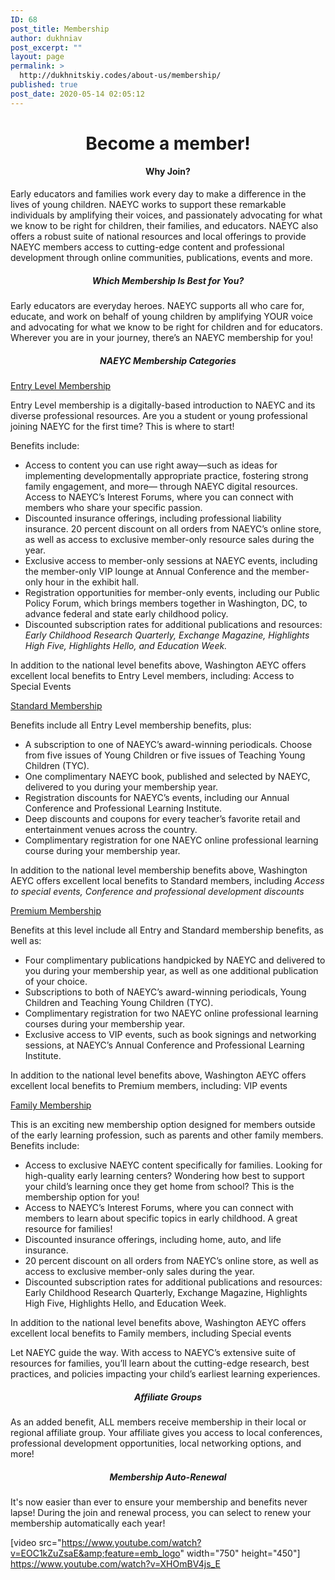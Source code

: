 ```yaml
---
ID: 68
post_title: Membership
author: dukhniav
post_excerpt: ""
layout: page
permalink: >
  http://dukhnitskiy.codes/about-us/membership/
published: true
post_date: 2020-05-14 02:05:12
---
```

<h1 style="text-align: center;">Become a member!</h1>
<h4 style="text-align: center;">Why Join?</h4>
Early educators and families work every day to make a difference in the lives of young children. NAEYC works to support these remarkable individuals by amplifying their voices, and passionately advocating for what we know to be right for children, their families, and educators. NAEYC also offers a robust suite of national resources and local offerings to provide NAEYC members access to cutting-edge content and professional development through online communities, publications, events and more.
<h5 style="text-align: center;">Which Membership Is Best for You?</h5>
Early educators are everyday heroes. NAEYC supports all who care for, educate, and work on behalf of young children by amplifying YOUR voice and advocating for what we know to be right for children and for educators. Wherever you are in your journey, there’s an NAEYC membership for you!
<h5 style="text-align: center;">NAEYC Membership Categories</h5>
<a href="">Entry Level Membership</a>

Entry Level membership is a digitally-based introduction to NAEYC and its diverse professional resources. Are you a student or young professional joining NAEYC for the first time? This is where to start!

Benefits include:
<ul>
 	<li>Access to content you can use right away—such as ideas for implementing developmentally appropriate practice, fostering strong family engagement, and more— through NAEYC digital resources.
Access to NAEYC’s Interest Forums, where you can connect with members who share your specific passion.</li>
 	<li>Discounted insurance offerings, including professional liability insurance.
20 percent discount on all orders from NAEYC’s online store, as well as access to exclusive member-only resource sales during the year.</li>
 	<li>Exclusive access to member-only sessions at NAEYC events, including the member-only VIP lounge at Annual Conference and the member-only hour in the exhibit hall.</li>
 	<li>Registration opportunities for member-only events, including our Public Policy Forum, which brings members together in Washington, DC, to advance federal and state early childhood policy.</li>
 	<li>Discounted subscription rates for additional publications and resources: <em>Early Childhood Research Quarterly, Exchange Magazine, Highlights High Five, Highlights Hello, and Education Week.</em></li>
</ul>
In addition to the national level benefits above, Washington AEYC offers excellent local benefits to Entry Level members, including: Access to Special Events

<a href="">Standard Membership</a>

Benefits include all Entry Level membership benefits, plus:
<ul>
 	<li>A subscription to one of NAEYC’s award-winning periodicals. Choose from five issues of Young Children or five issues of Teaching Young Children (TYC).</li>
 	<li>One complimentary NAEYC book, published and selected by NAEYC, delivered to you during your membership year.</li>
 	<li>Registration discounts for NAEYC’s events, including our Annual Conference and Professional Learning Institute.</li>
 	<li>Deep discounts and coupons for every teacher’s favorite retail and entertainment venues across the country.</li>
 	<li>Complimentary registration for one NAEYC online professional learning course during your membership year.</li>
</ul>
In addition to the national level membership benefits above, Washington AEYC offers excellent local benefits to Standard members, including <em>Access to special events, Conference and professional development discounts</em>

<a href="">Premium Membership</a>

Benefits at this level include all Entry and Standard membership benefits, as well as:
<ul>
 	<li>Four complimentary publications handpicked by NAEYC and delivered to you during your membership year, as well as one additional publication of your choice.</li>
 	<li>Subscriptions to both of NAEYC’s award-winning periodicals, Young Children and Teaching Young Children (TYC).</li>
 	<li>Complimentary registration for two NAEYC online professional learning courses during your membership year.</li>
 	<li>Exclusive access to VIP events, such as book signings and networking sessions, at NAEYC’s Annual Conference and Professional Learning Institute.</li>
</ul>
In addition to the national level benefits above, Washington AEYC offers excellent local benefits to Premium members, including: VIP events

<a href="">Family Membership</a>

This is an exciting new membership option designed for members outside of the early learning profession, such as parents and other family members. Benefits include:
<ul>
 	<li>Access to exclusive NAEYC content specifically for families. Looking for high-quality early learning centers? Wondering how best to support your child’s learning once they get home from school? This is the membership option for you!</li>
 	<li>Access to NAEYC’s Interest Forums, where you can connect with members to learn about specific topics in early childhood. A great resource for families!</li>
 	<li>Discounted insurance offerings, including home, auto, and life insurance.</li>
 	<li>20 percent discount on all orders from NAEYC’s online store, as well as access to exclusive member-only sales during the year.</li>
 	<li>Discounted subscription rates for additional publications and resources: Early Childhood Research Quarterly, Exchange Magazine, Highlights High Five, Highlights Hello, and Education Week.</li>
</ul>
In addition to the national level benefits above, Washington AEYC offers excellent local benefits to Family members, including Special events

Let NAEYC guide the way. With access to NAEYC’s extensive suite of resources for families, you’ll learn about the cutting-edge research, best practices, and policies impacting your child’s earliest learning experiences.&nbsp;
<h5 style="text-align: center;">Affiliate Groups</h5>
As an added benefit, ALL members receive membership in their local or regional affiliate group. Your affiliate gives you access to local conferences, professional development opportunities, local networking options, and more!&nbsp;
<h5 style="text-align: center;">Membership Auto-Renewal</h5>
It's now easier than ever to ensure your membership and benefits never lapse! During the join and renewal process, you can select to renew your membership automatically each year!&nbsp;

[video src="https://www.youtube.com/watch?v=EOC1kZuZsaE&amp;feature=emb_logo" width="750" height="450"]
https://www.youtube.com/watch?v=XHOmBV4js_E